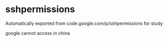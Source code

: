 # sshpermissions
Automatically exported from code.google.com/p/sshpermissions for study

google cannot access in china

